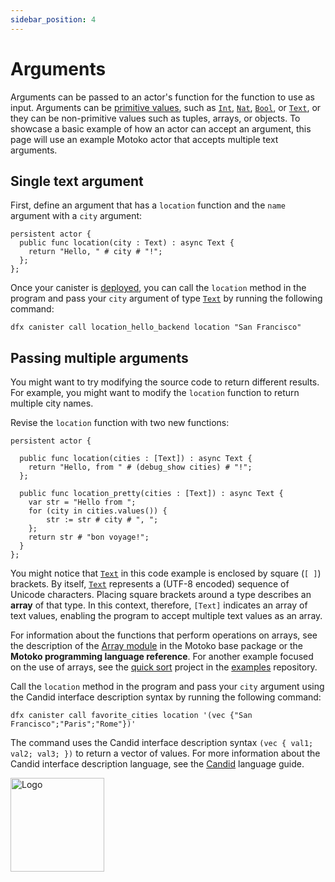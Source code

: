 ```yaml
---
sidebar_position: 4
---
```


# Arguments



Arguments can be passed to an actor's function for the function to use as input. Arguments can be [primitive values](../getting-started/basic-concepts#primitive-values), such as [`Int`](../base/Int.md), [`Nat`](../base/Nat.md), [`Bool`](../base/Bool.md), or [`Text`](../base/Text.md), or they can be non-primitive values such as tuples, arrays, or objects. To showcase a basic example of how an actor can accept an argument, this page will use an example Motoko actor that accepts multiple text arguments.

## Single text argument

First, define an argument that has a `location` function and the `name` argument with a `city` argument:

```motoko
persistent actor {
  public func location(city : Text) : async Text {
    return "Hello, " # city # "!";
  };
};
```

Once your canister is [deployed](https://internetcomputer.org/docs/current/developer-docs/getting-started/deploy-and-manage), you can call the `location` method in the program and pass your `city` argument of type [`Text`](../base/Text.md) by running the following command:

```
dfx canister call location_hello_backend location "San Francisco"
```

## Passing multiple arguments

You might want to try modifying the source code to return different results. For example, you might want to modify the `location` function to return multiple city names.

Revise the `location` function with two new functions:

```motoko
persistent actor {

  public func location(cities : [Text]) : async Text {
    return "Hello, from " # (debug_show cities) # "!";
  };

  public func location_pretty(cities : [Text]) : async Text {
    var str = "Hello from ";
    for (city in cities.values()) {
        str := str # city # ", ";
    };
    return str # "bon voyage!";
  }
};

```

You might notice that [`Text`](../base/Text.md) in this code example is enclosed by square (`[ ]`) brackets. By itself, [`Text`](../base/Text.md) represents a (UTF-8 encoded) sequence of Unicode characters. Placing square brackets around a type describes an **array** of that type. In this context, therefore, `[Text]` indicates an array of text values, enabling the program to accept multiple text values as an array.

For information about the functions that perform operations on arrays, see the description of the [Array module](../base/Array.md) in the Motoko base package or the **Motoko programming language reference**. For another example focused on the use of arrays, see the [quick sort](https://github.com/dfinity/examples/tree/master/motoko/quicksort) project in the [examples](https://github.com/dfinity/examples/) repository.

Call the `location` method in the program and pass your `city` argument using the Candid interface description syntax by running the following command:

```
dfx canister call favorite_cities location '(vec {"San Francisco";"Paris";"Rome"})'
```

The command uses the Candid interface description syntax `(vec { val1; val2; val3; })` to return a vector of values. For more information about the Candid interface description language, see the [Candid](https://internetcomputer.org/docs/current/developer-docs/smart-contracts/candid/candid-concepts) language guide.

<img src="https://github.com/user-attachments/assets/844ca364-4d71-42b3-aaec-4a6c3509ee2e" alt="Logo" width="150" height="150" />
